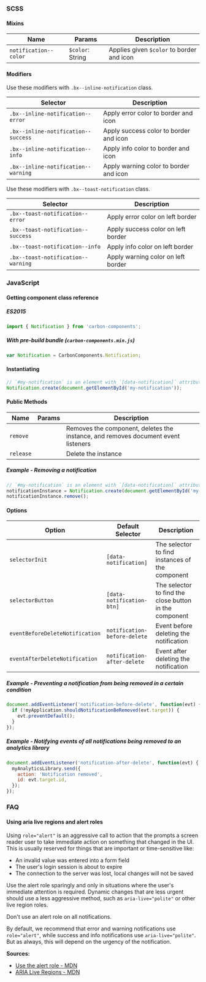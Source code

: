 ### SCSS

#### Mixins

| Name                  | Params           | Description                               |
| --------------------- | ---------------- | ----------------------------------------- |
| `notification--color` | `$color`: String | Applies given `$color` to border and icon |

#### Modifiers

Use these modifiers with `.bx--inline-notification` class.

| Selector                            | Description                            |
| ----------------------------------- | -------------------------------------- |
| `.bx--inline-notification--error`   | Apply error color to border and icon   |
| `.bx--inline-notification--success` | Apply success color to border and icon |
| `.bx--inline-notification--info`    | Apply info color to border and icon    |
| `.bx--inline-notification--warning` | Apply warning color to border and icon |

Use these modifiers with `.bx--toast-notification` class.

| Selector                           | Description                        |
| ---------------------------------- | ---------------------------------- |
| `.bx--toast-notification--error`   | Apply error color on left border   |
| `.bx--toast-notification--success` | Apply success color on left border |
| `.bx--toast-notification--info`    | Apply info color on left border    |
| `.bx--toast-notification--warning` | Apply warning color on left border |

### JavaScript

#### Getting component class reference

##### ES2015

```javascript
import { Notification } from 'carbon-components';
```

##### With pre-build bundle (`carbon-components.min.js`)

```javascript
var Notification = CarbonComponents.Notification;
```

#### Instantiating

```javascript
// `#my-notification` is an element with `[data-notification]` attribute
Notification.create(document.getElementById('my-notification'));
```

#### Public Methods

| Name      | Params | Description                                                                       |
| --------- | ------ | --------------------------------------------------------------------------------- |
| `remove`  |        | Removes the component, deletes the instance, and removes document event listeners |
| `release` |        | Delete the instance                                                               |

##### Example - Removing a notification

```javascript
// `#my-notification` is an element with `[data-notification]` attribute
notificationInstance = Notification.create(document.getElementById('my-notification'));
notificationInstance.remove();
```

#### Options

| Option                          | Default Selector             | Description                                            |
| ------------------------------- | ---------------------------- | ------------------------------------------------------ |
| `selectorInit`                  | `[data-notification]`        | The selector to find instances of the component        |
| `selectorButton`                | `[data-notification-btn]`    | The selector to find the close button in the component |
| `eventBeforeDeleteNotification` | `notification-before-delete` | Event before deleting the notification                 |
| `eventAfterDeleteNotification`  | `notification-after-delete`  | Event after deleting the notification                  |

##### Example - Preventing a notification from being removed in a certain condition

```javascript
document.addEventListener('notification-before-delete', function(evt) {
  if (!myApplication.shouldNotificationBeRemoved(evt.target)) {
    evt.preventDefault();
  }
});
```

##### Example - Notifying events of all notifications being removed to an analytics library

```javascript
document.addEventListener('notification-after-delete', function(evt) {
  myAnalyticsLibrary.send({
    action: 'Notification removed',
    id: evt.target.id,
  });
});
```

### FAQ

#### Using aria live regions and alert roles

Using `role="alert"` is an aggressive call to action that the prompts a screen reader user to take immediate action on something that changed in the UI. This is usually reserved for things that are important or time-sensitive like:

- An invalid value was entered into a form field
- The user's login session is about to expire
- The connection to the server was lost, local changes will not be saved

Use the alert role sparingly and only in situations where the user's immediate attention is required.
Dynamic changes that are less urgent should use a less aggressive method, such as `aria-live="polite"` or other live region roles.

Don't use an alert role on all notifications.

By default, we recommend that error and warning notifications use `role="alert"`, while success and info notifications use `aria-live="polite"`.
But as always, this will depend on the urgency of the notification.

**Sources:**

- [Use the alert role - MDN](https://developer.mozilla.org/en-US/docs/Web/Accessibility/ARIA/ARIA_Techniques/Using_the_alert_role)
- [ARIA Live Regions - MDN](https://developer.mozilla.org/en-US/docs/Web/Accessibility/ARIA/ARIA_Live_Regions)

